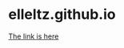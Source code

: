 # elleltz.github.io
<html>
<head>
<title>TEST</title>
<body>
<a href="Page 1.html">The link is here </a>
</body>
</head>
</html>
